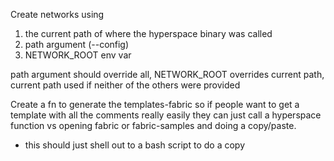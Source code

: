 Create networks using

1. the current path of where the hyperspace binary was called
2. path argument (--config)
3. NETWORK_ROOT env var

path argument should override all, NETWORK_ROOT overrides current path, current path
used if neither of the others were provided

Create a fn to generate the templates-fabric so if people want to get a template with
all the comments really easily they can just call a hyperspace function vs opening 
fabric or fabric-samples and doing a copy/paste.
- this should just shell out to a bash script to do a copy

